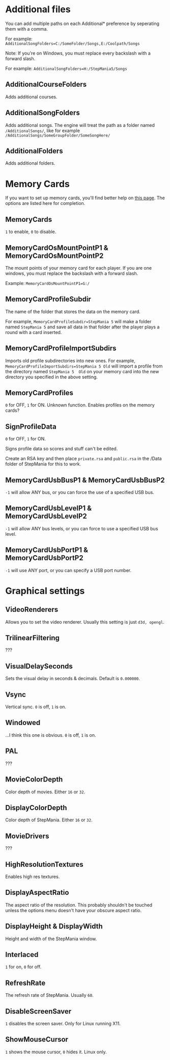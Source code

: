 # Additional files
You can add multiple paths on each Additional* preference by seperating them with a comma.

For example:
`AdditionalSongFolders=C:/SomeFolder/Songs,E:/Coolpath/Songs`

Note: If you're on Windows, you must replace every backslash with a forward slash.

For example:
`AdditionalSongFolders=H:/StepMania5/Songs`

## AdditionalCourseFolders

Adds additional courses.

## AdditionalSongFolders

Adds additional songs. The engine will treat the path as a folder named `/AdditionalSongs/`, like for example `/AdditionalSongs/SomeGroupFolder/SomeSongHere/`

## AdditionalFolders

Adds additional folders.

# Memory Cards

If you want to set up memory cards, you'll find better help on [this page](https://github.com/stepmania/stepmania/wiki/Creating-Static-Mount-Points-For-USB-Profiles-(Linux)). The options are listed here for completion.

## MemoryCards

`1` to enable, `0` to disable.

## MemoryCardOsMountPointP1 & MemoryCardOsMountPointP2

The mount points of your memory card for each player. If you are one windows, you must replace the backslash with a forward slash.

Example: `MemoryCardOsMountPointP1=G:/`

## MemoryCardProfileSubdir

The name of the folder that stores the data on the memory card.

For example, `MemoryCardProfileSubdir=StepMania 5` will make a folder named `StepMania 5` and save all data in that folder after the player plays a round with a card inserted.

## MemoryCardProfileImportSubdirs

Imports old profile subdirectories into new ones. For example, `MemoryCardProfileImportSubdirs=StepMania 5 Old` will import a profile from the directory named `StepMania 5  Old` on your memory card into the new directory you specified in the above setting.

## MemoryCardProfiles

`0` for OFF, `1` for ON. Unknown function. Enables profiles on the memory cards?

## SignProfileData

`0` for OFF, `1` for ON.

Signs profile data so scores and stuff can't be edited.

Create an RSA key and then place `private.rsa` and `public.rsa` in the /Data folder of StepMania for this to work.


## MemoryCardUsbBusP1 & MemoryCardUsbBusP2

`-1` will allow ANY bus, or you can force the use of a specified USB bus.

## MemoryCardUsbLevelP1 & MemoryCardUsbLevelP2

`-1` will allow ANY bus levels, or you can force to use a specified USB bus level.

## MemoryCardUsbPortP1 & MemoryCardUsbPortP2

`-1` will use ANY port, or you can specify a USB port number.

# Graphical settings

## VideoRenderers

Allows you to set the video renderer. Usually this setting is just `d3d, opengl`.

## TrilinearFiltering

???

## VisualDelaySeconds

Sets the visual delay in seconds & decimals. Default is `0.000000`.

## Vsync

Vertical sync. `0` is off, `1` is on.

## Windowed

...I think this one is obvious. `0` is off, `1` is on.

## PAL

???

## MovieColorDepth

Color depth of movies. Either `16` or `32`.

## DisplayColorDepth

Color depth of StepMania. Either `16` or `32`.

## MovieDrivers

???

## HighResolutionTextures

Enables high res textures.

## DisplayAspectRatio

The aspect ratio of the resolution. This probably shouldn't be touched unless the options menu doesn't have your obscure aspect ratio.

## DisplayHeight & DisplayWidth

Height and width of the StepMania window.

## Interlaced

`1` for on, `0` for off.

## RefreshRate

The refresh rate of StepMania. Usually `60`.

## DisableScreenSaver

`1` disables the screen saver. Only for Linux running X11.

## ShowMouseCursor

`1` shows the mouse cursor, `0` hides it. Linux only.